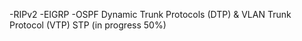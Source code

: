-RIPv2
-EIGRP
-OSPF
Dynamic Trunk Protocols (DTP) & VLAN Trunk Protocol (VTP)
STP (in progress 50%)
